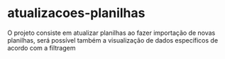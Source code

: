 # atualizacoes-planilhas
O projeto consiste em atualizar planilhas ao fazer importação de novas planilhas, será possível também a visualização de dados específicos de acordo com a filtragem   
